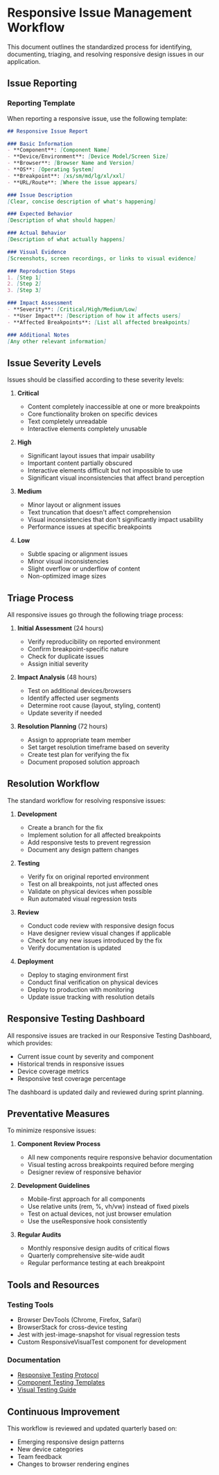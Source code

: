 
# Responsive Issue Management Workflow

This document outlines the standardized process for identifying, documenting, triaging, and resolving responsive design issues in our application.

## Issue Reporting

### Reporting Template

When reporting a responsive issue, use the following template:

```markdown
## Responsive Issue Report

### Basic Information
- **Component**: [Component Name]
- **Device/Environment**: [Device Model/Screen Size]
- **Browser**: [Browser Name and Version]
- **OS**: [Operating System]
- **Breakpoint**: [xs/sm/md/lg/xl/xxl]
- **URL/Route**: [Where the issue appears]

### Issue Description
[Clear, concise description of what's happening]

### Expected Behavior
[Description of what should happen]

### Actual Behavior
[Description of what actually happens]

### Visual Evidence
[Screenshots, screen recordings, or links to visual evidence]

### Reproduction Steps
1. [Step 1]
2. [Step 2]
3. [Step 3]

### Impact Assessment
- **Severity**: [Critical/High/Medium/Low]
- **User Impact**: [Description of how it affects users]
- **Affected Breakpoints**: [List all affected breakpoints]

### Additional Notes
[Any other relevant information]
```

## Issue Severity Levels

Issues should be classified according to these severity levels:

1. **Critical**
   - Content completely inaccessible at one or more breakpoints
   - Core functionality broken on specific devices
   - Text completely unreadable
   - Interactive elements completely unusable

2. **High**
   - Significant layout issues that impair usability
   - Important content partially obscured
   - Interactive elements difficult but not impossible to use
   - Significant visual inconsistencies that affect brand perception

3. **Medium**
   - Minor layout or alignment issues
   - Text truncation that doesn't affect comprehension
   - Visual inconsistencies that don't significantly impact usability
   - Performance issues at specific breakpoints

4. **Low**
   - Subtle spacing or alignment issues
   - Minor visual inconsistencies
   - Slight overflow or underflow of content
   - Non-optimized image sizes

## Triage Process

All responsive issues go through the following triage process:

1. **Initial Assessment** (24 hours)
   - Verify reproducibility on reported environment
   - Confirm breakpoint-specific nature
   - Check for duplicate issues
   - Assign initial severity

2. **Impact Analysis** (48 hours)
   - Test on additional devices/browsers
   - Identify affected user segments
   - Determine root cause (layout, styling, content)
   - Update severity if needed

3. **Resolution Planning** (72 hours)
   - Assign to appropriate team member
   - Set target resolution timeframe based on severity
   - Create test plan for verifying the fix
   - Document proposed solution approach

## Resolution Workflow

The standard workflow for resolving responsive issues:

1. **Development**
   - Create a branch for the fix
   - Implement solution for all affected breakpoints
   - Add responsive tests to prevent regression
   - Document any design pattern changes

2. **Testing**
   - Verify fix on original reported environment
   - Test on all breakpoints, not just affected ones
   - Validate on physical devices when possible
   - Run automated visual regression tests

3. **Review**
   - Conduct code review with responsive design focus
   - Have designer review visual changes if applicable
   - Check for any new issues introduced by the fix
   - Verify documentation is updated

4. **Deployment**
   - Deploy to staging environment first
   - Conduct final verification on physical devices
   - Deploy to production with monitoring
   - Update issue tracking with resolution details

## Responsive Testing Dashboard

All responsive issues are tracked in our Responsive Testing Dashboard, which provides:

- Current issue count by severity and component
- Historical trends in responsive issues
- Device coverage metrics
- Responsive test coverage percentage

The dashboard is updated daily and reviewed during sprint planning.

## Preventative Measures

To minimize responsive issues:

1. **Component Review Process**
   - All new components require responsive behavior documentation
   - Visual testing across breakpoints required before merging
   - Designer review of responsive behavior

2. **Development Guidelines**
   - Mobile-first approach for all components
   - Use relative units (rem, %, vh/vw) instead of fixed pixels
   - Test on actual devices, not just browser emulation
   - Use the useResponsive hook consistently

3. **Regular Audits**
   - Monthly responsive design audits of critical flows
   - Quarterly comprehensive site-wide audit
   - Regular performance testing at each breakpoint

## Tools and Resources

### Testing Tools
- Browser DevTools (Chrome, Firefox, Safari)
- BrowserStack for cross-device testing
- Jest with jest-image-snapshot for visual regression tests
- Custom ResponsiveVisualTest component for development

### Documentation
- [Responsive Testing Protocol](../RESPONSIVE_TESTING_PROTOCOL.md)
- [Component Testing Templates](./COMPONENT_TESTING_TEMPLATE.md)
- [Visual Testing Guide](./VISUAL_TESTING_GUIDE.md)

## Continuous Improvement

This workflow is reviewed and updated quarterly based on:
- Emerging responsive design patterns
- New device categories
- Team feedback
- Changes to browser rendering engines
